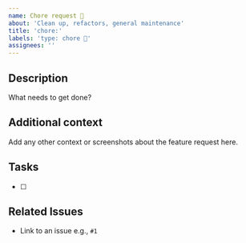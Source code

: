 ```yaml
---
name: Chore request 🧺
about: 'Clean up, refactors, general maintenance'
title: 'chore:'
labels: 'type: chore 🧺'
assignees: ''
---
```


## Description

What needs to get done?

## Additional context

Add any other context or screenshots about the feature request here.

## Tasks

- [ ]

## Related Issues

- Link to an issue e.g., `#1`
